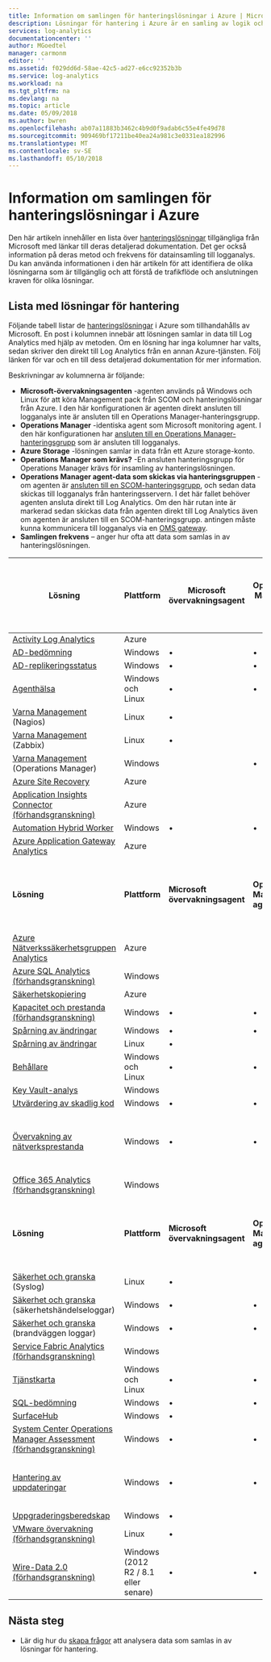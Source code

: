 ```yaml
---
title: Information om samlingen för hanteringslösningar i Azure | Microsoft Docs
description: Lösningar för hantering i Azure är en samling av logik och visualisering data förvärv regler som ger mått pivoteras runt ett specifikt problem.  Den här artikeln innehåller en lista över tillgängliga lösningar från Microsoft och information om deras metod och frekvens för datainsamling.
services: log-analytics
documentationcenter: ''
author: MGoedtel
manager: carmonm
editor: ''
ms.assetid: f029dd6d-58ae-42c5-ad27-e6cc92352b3b
ms.service: log-analytics
ms.workload: na
ms.tgt_pltfrm: na
ms.devlang: na
ms.topic: article
ms.date: 05/09/2018
ms.author: bwren
ms.openlocfilehash: ab07a11883b3462c4b9d0f9adab6c55e4fe49d78
ms.sourcegitcommit: 909469bf17211be40ea24a981c3e0331ea182996
ms.translationtype: MT
ms.contentlocale: sv-SE
ms.lasthandoff: 05/10/2018
---
```

# <a name="data-collection-details-for-management-solutions-in-azure"></a>Information om samlingen för hanteringslösningar i Azure
Den här artikeln innehåller en lista över [hanteringslösningar](monitoring-solutions.md) tillgängliga från Microsoft med länkar till deras detaljerad dokumentation.  Det ger också information på deras metod och frekvens för datainsamling till logganalys.  Du kan använda informationen i den här artikeln för att identifiera de olika lösningarna som är tillgänglig och att förstå de trafikflöde och anslutningen kraven för olika lösningar. 

## <a name="list-of-management-solutions"></a>Lista med lösningar för hantering

Följande tabell listar de [hanteringslösningar](monitoring-solutions.md) i Azure som tillhandahålls av Microsoft. En post i kolumnen innebär att lösningen samlar in data till Log Analytics med hjälp av metoden.  Om en lösning har inga kolumner har valts, sedan skriver den direkt till Log Analytics från en annan Azure-tjänsten. Följ länken för var och en till dess detaljerad dokumentation för mer information.

Beskrivningar av kolumnerna är följande:

- **Microsoft-övervakningsagenten** -agenten används på Windows och Linux för att köra Management pack från SCOM och hanteringslösningar från Azure. I den här konfigurationen är agenten direkt ansluten till logganalys inte är ansluten till en Operations Manager-hanteringsgrupp. 
- **Operations Manager** -identiska agent som Microsoft monitoring agent. I den här konfigurationen har [ansluten till en Operations Manager-hanteringsgrupp](../log-analytics/log-analytics-om-agents.md) som är ansluten till logganalys. 
-  **Azure Storage** -lösningen samlar in data från ett Azure storage-konto. 
- **Operations Manager som krävs?** -En ansluten hanteringsgrupp för Operations Manager krävs för insamling av hanteringslösningen. 
- **Operations Manager agent-data som skickas via hanteringsgruppen** - om agenten är [ansluten till en SCOM-hanteringsgrupp](../log-analytics/log-analytics-om-agents.md), och sedan data skickas till logganalys från hanteringsservern. I det här fallet behöver agenten ansluta direkt till Log Analytics. Om den här rutan inte är markerad sedan skickas data från agenten direkt till Log Analytics även om agenten är ansluten till en SCOM-hanteringsgrupp. antingen måste kunna kommunicera till logganalys via en [OMS gateway](../log-analytics/log-analytics-oms-gateway.md).
- **Samlingen frekvens** – anger hur ofta att data som samlas in av hanteringslösningen. 



| **Lösning** | **Plattform** | **Microsoft övervakningsagent** | **Operations Manager-agent** | **Azure Storage** | **Operations Manager som krävs?** | **Operations Manager agent-data som skickas via management-grupp** | **Frekvens för samlingen** |
| --- | --- | --- | --- | --- | --- | --- | --- |
| [Activity Log Analytics](../log-analytics/log-analytics-activity.md) | Azure | | | | | | på meddelande |
| [AD-bedömning](../log-analytics/log-analytics-ad-assessment.md) |Windows |&#8226; |&#8226; | | |&#8226; |7 dagar |
| [AD-replikeringsstatus](../log-analytics/log-analytics-ad-replication-status.md) |Windows |&#8226; |&#8226; | | |&#8226; |fem dagar |
| [Agenthälsa](../operations-management-suite/oms-solution-agenthealth.md) | Windows och Linux | &#8226; | &#8226; | | | &#8226; | 1 minut |
| [Varna Management](../log-analytics/log-analytics-solution-alert-management.md) (Nagios) |Linux |&#8226; | | | | |anländer |
| [Varna Management](../log-analytics/log-analytics-solution-alert-management.md) (Zabbix) |Linux |&#8226; | | | | |1 minut |
| [Varna Management](../log-analytics/log-analytics-solution-alert-management.md) (Operations Manager) |Windows | |&#8226; | |&#8226; |&#8226; |3 minuter |
| [Azure Site Recovery](../site-recovery/site-recovery-overview.md) | Azure | | | | | | Saknas |
| [Application Insights Connector (förhandsgranskning)](../log-analytics/log-analytics-app-insights-connector.md) | Azure | | | |  |  | på meddelande |
| [Automation Hybrid Worker](../automation/automation-hybrid-runbook-worker.md) | Windows | &#8226; | &#8226; |  |  |  | Saknas |
| [Azure Application Gateway Analytics](../log-analytics/log-analytics-azure-networking-analytics.md) | Azure |  |  |  |  |  | på meddelande |
| **Lösning** | **Plattform** | **Microsoft övervakningsagent** | **Operations Manager-agent** | **Azure Storage** | **Operations Manager som krävs?** | **Operations Manager agent-data som skickas via management-grupp** | **Frekvens för samlingen** |
| [Azure Nätverkssäkerhetsgruppen Analytics](../log-analytics/log-analytics-azure-networking-analytics.md) | Azure |  |  |  |  |  | på meddelande |
| [Azure SQL Analytics (förhandsgranskning)](../log-analytics/log-analytics-azure-sql.md) | Windows | | | | | | 1 minut |
| [Säkerhetskopiering](https://azure.microsoft.com/resources/templates/101-backup-oms-monitoring/) | Azure |  |  |  |  |  | på meddelande |
| [Kapacitet och prestanda (förhandsgranskning)](../log-analytics/log-analytics-capacity.md) |Windows |&#8226; |&#8226; | | |&#8226; |anländer |
| [Spårning av ändringar](../log-analytics/log-analytics-change-tracking.md) |Windows |&#8226; |&#8226; | | |&#8226; |varje timme |
| [Spårning av ändringar](../log-analytics/log-analytics-change-tracking.md) |Linux |&#8226; | | | | |varje timme |
| [Behållare](../log-analytics/log-analytics-containers.md) | Windows och Linux | &#8226; | &#8226; |  |  |  | 3 minuter |
| [Key Vault-analys](../log-analytics/log-analytics-azure-key-vault.md) |Windows | | | | | |på meddelande |
| [Utvärdering av skadlig kod](../log-analytics/log-analytics-malware.md) |Windows |&#8226; |&#8226; | | |&#8226; |varje timme |
| [Övervakning av nätverksprestanda](../log-analytics/log-analytics-network-performance-monitor.md) | Windows | &#8226; | &#8226; |  |  |  | TCP-handskakningar på var femte sekund data skickas var 3: e minut |
| [Office 365 Analytics (förhandsgranskning)](../operations-management-suite/oms-solution-office-365.md) |Windows | | | | | |på meddelande |
| **Lösning** | **Plattform** | **Microsoft övervakningsagent** | **Operations Manager-agent** | **Azure Storage** | **Operations Manager som krävs?** | **Operations Manager agent-data som skickas via management-grupp** | **Frekvens för samlingen** |
| [Säkerhet och granska](../operations-management-suite/oms-security-getting-started.md) (Syslog) | Linux | &#8226; | | |  |  | anländer |
| [Säkerhet och granska](../operations-management-suite/oms-security-getting-started.md) (säkerhetshändelseloggar) |Windows |&#8226; |&#8226; |&#8226; |  |&#8226; | anländer |
| [Säkerhet och granska](../operations-management-suite/oms-security-getting-started.md) (brandväggen loggar) |Windows |&#8226; |&#8226; |  |  |  |anländer |
| [Service Fabric Analytics (förhandsgranskning)](../log-analytics/log-analytics-service-fabric.md) |Windows | | |&#8226; | | |5 minuter |
| [Tjänstkarta](../operations-management-suite/operations-management-suite-service-map.md) | Windows och Linux | &#8226; | &#8226; |  |  |  | 15 sekunder |
| [SQL-bedömning](../log-analytics/log-analytics-sql-assessment.md) |Windows |&#8226; |&#8226; | | |&#8226; |7 dagar |
| [SurfaceHub](../log-analytics/log-analytics-surface-hubs.md) |Windows |&#8226; | | | | |anländer |
| [System Center Operations Manager Assessment (förhandsgranskning)](../log-analytics/log-analytics-scom-assessment.md) | Windows | &#8226; | &#8226; |  |  | &#8226; | sju dagar |
| [Hantering av uppdateringar](../operations-management-suite/oms-solution-update-management.md) | Windows |&#8226; |&#8226; | | |&#8226; |minst 2 gånger per dag och 15 minuter efter installation av en uppdatering |
| [Uppgraderingsberedskap](https://docs.microsoft.com/windows/deployment/upgrade/upgrade-readiness-get-started) | Windows | &#8226; |  |  |  |  | 2 dagar |
| [VMware övervakning (förhandsgranskning)](../log-analytics/log-analytics-vmware.md) | Linux | &#8226; |  |  |  |  | 3 minuter |
| [Wire-Data 2.0 (förhandsgranskning)](../log-analytics/log-analytics-wire-data.md) |Windows (2012 R2 / 8.1 eller senare) |&#8226; |&#8226; | | | | 1 minut |




## <a name="next-steps"></a>Nästa steg
* Lär dig hur du [skapa frågor](../log-analytics/log-analytics-log-searches.md) att analysera data som samlas in av lösningar för hantering.
